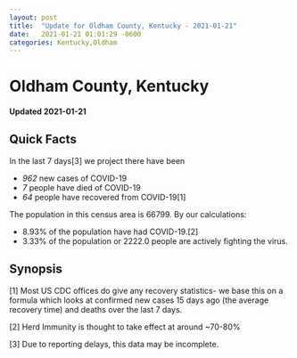 ```yaml
---
layout: post
title:  "Update for Oldham County, Kentucky - 2021-01-21"
date:   2021-01-21 01:01:29 -0600
categories: Kentucky,Oldham
---
```


# Oldham County, Kentucky
#### Updated 2021-01-21

## Quick Facts

In the last 7 days[3] we project there have been
- *962* new cases of COVID-19
- *7* people have died of COVID-19
- *64* people have recovered from COVID-19[1]

The population in this census area is 66799. By our calculations:
- 8.93% of the population have had COVID-19.[2]
- 3.33% of the population or 2222.0 people are actively fighting the virus.

## Synopsis




[1] Most US CDC offices do give any recovery statistics- we base this on a formula which looks at confirmed new cases
15 days ago (the average recovery time) and deaths over the last 7 days.

[2] Herd Immunity is thought to take effect at around ~70-80%

[3] Due to reporting delays, this data may be incomplete.
 
    